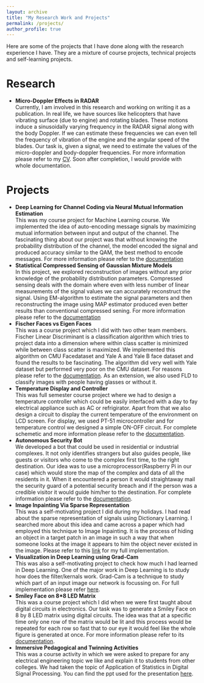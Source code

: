 ```yaml
---
layout: archive
title: "My Research Work and Projects"
permalink: /projects/
author_profile: true
---
```


Here are some of the projects that I have done along with the research experience I have. They are a mixture of course projects, technical projects and self-learning projects.
# Research
* <b>Micro-Doppler Effects in RADAR </b> <br>
Currently, I am involved in this research and working on writing it as a publication. In real life, we have sources like helicopters that have vibrating surface (due to engine) and rotating blades. These motions induce a sinusoidally varying frequency in the RADAR signal along with the body Doppler. If we can estimate these frequencies we can even tell the frequency of vibration of the engine and the angular speed of the blades. Our task is, given a signal, we need to estimate the values of the micro-doppler and body-doppler frequencies. For more information please refer to my [CV](http://shaan3130.github.io/files/CV.pdf). Soon after completion, I would provide with whole documentation.

# Projects
* <b>Deep Learning for Channel Coding via Neural Mutual Information Estimation</b> <br>
This was my course project for Machine Learning course. We implemented the idea of auto-encoding message signals by maximizing mutual information between input and output of the channel. The fascinating thing about our project was that without knowing the probability distribution of the channel, the model encoded the signal and produced accuracy similar to the QAM, the best method to encode messages. For more information please refer to the [documentation](http://shaan3130.github.io/files/ml.pdf)
* <b>Statistical Compressed Sensing of Gaussian Mixture Models</b> <br>
In this project, we explored reconstruction of images without any prior knowledge of the probability distribution parameters. Compressed sensing deals with the domain where even with less number of linear measurements of the signal values we can accurately reconstruct the signal. Using EM-algorithm to estimate the signal parameters and then reconstructing the image using MAP estimator produced even better results than conventional compressed sening. For more information please refer to the [documentation](http://shaan3130.github.io/files/AIP_project.pdf)
* <b>Fischer Faces vs Eigen Faces</b> <br>
This was a course project which I did with two other team members. Fischer Linear Discriminant is a classification algorithm which tries to project data into a dimension where within class scatter is minimized while between class scatter is maximized. We implemented this algorithm on CMU Facedataset and Yale A and Yale B face dataset and found the results to be fascinating. The algorithm did very well with Yale dataset but performed very poor on the CMU dataset. For reasons please refer to the [documentation](http://shaan3130.github.io/files/project.pdf). As an extension, we also used FLD to classify images with people having glasses or without it.
* <b>Temperature Display and Controller</b> <br>
This was full semester course project where we had to design a temperature controller which could be easily interfaced with a day to fay electrical appliance such as AC or refrigirator. Apart from that we also design a circuit to display the current temperature of the environment on LCD screen. For display, we used PT-51 microcontroller and for temperature control we designed a simple ON-OFF circuit. For complete schemetic and more information please refer to the [documentation](http://shaan3130.github.io/files/Grp39-FinalUpdatedReport_Apr20.pdf).
* <b>Autonomous Security Bot</b> <br>
We developed a bot that could be used in residential or industrial complexes. It not only identifies strangers but also guides people, like guests or visitors who come to the complex first time, to the right destination. Our idea was to use a microprocessor(Raspberry Pi in our case) which would store the map of the complex and data of all the residents in it. When it encountered a person it would straightaway mail the security guard of a potential security breach and if the person was a credible visitor it would guide him/her to the destination. For complete information please refer to the [documentation](http://shaan3130.github.io/files/Tech%20Chef%20-%20Documentation.pdf).
* <b>Image Inpainting Via Sparse Representation</b> <br>
This was a self-motivating project I did during my holidays. I had read about the sparse representation of signals using Dictionary Learning. I searched more about this idea and came across a paper which had employed this technique to Image Inpainting. It is the process of hiding an object in a target patch in an image in such a way that when someone looks at the image it appears to him the object never existed in the image. Please refer to this [link](https://github.com/shaan3130/Image_Inpainting) for my full implementation.
* <b>Visualization in Deep Learning using Grad-Cam</b> <br>
This was also a self-motivating project to check how much I had learned in Deep Learning. One of the major work in Deep Learning is to study how does the filter/kernals work. Grad-Cam is a technique to study which part of an input image our network is focussing on. For full implementation please refer [here](https://github.com/shaan3130/GradCam).
* <b>Smiley Face on 8*8 LED Matrix</b> <br>
This was a course project which I did when we were first taught about digital circuits in electronics. Our task was to generate a Smiley Face on 8 by 8 LED matrix using digital circuits. The idea was that at a specific time only one row of the matrix would be lit and this process would be repeated for each row so fast that to our eye it would feel like the whole figure is generated at once. For more information please refer to its [documentation](http://shaan3130.github.io/files/EE112%20project.pdf).
* <b>Immersive Pedagogical and Twinning Activities</b> <br>
This was a course activity in which we were asked to prepare for any electrical engineering topic we like and explain it to students from other colleges. We had taken the topic of Application of Statistics in Digital Signal Processing. You can find the ppt used for the presentation [here](http://shaan3130.github.io/files/Application%20of%20Statistics%20in%20Digital%20Signal%20Processing.pptx).
